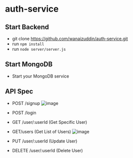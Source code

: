 # auth-service

## Start Backend
- git clone https://github.com/wanaizuddin/auth-service.git
- run `npm install`
- run `node server/server.js` 

## Start MongoDB
- Start your MongoDB service

## API Spec
- POST /signup
![image](https://user-images.githubusercontent.com/85466137/121217997-eebd8b80-c8b4-11eb-9975-e75851e92d7a.png)

- POST /login
- GET /user/:userId (Get Specific User)
- GET/users (Get List of Users)
![image](https://user-images.githubusercontent.com/85466137/121218516-62f82f00-c8b5-11eb-93bf-a63b9c973d70.png)

- PUT /user/:userId (Update User)
- DELETE /user/:userId (Delete User)
